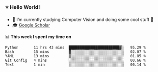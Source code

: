 ### ⭐️ Hello World!

<!--
**hologerry/hologerry** is a ✨ _special_ ✨ repository because its `README.md` (this file) appears on your GitHub profile.

Here are some ideas to get you started:

- 🔭 I’m currently working and studying on Computer Vision
- 🌱 I’m currently learning at Peking University
- 💬 Ask me about 
- 📫 How to reach me: E-mail
- 😄 Pronouns: he/his
- ⚡ Fun fact: Music is the Power
-->


- 🔭 I’m currently studying Computer Vision and doing some cool stuff 🤖
- 🎓 [Google Scholar](https://scholar.google.com/citations?user=3ykqW9wAAAAJ&hl=en)


📊 **This week I spent my time on**

<!--START_SECTION:waka-->
```text
Python       11 hrs 43 mins  ███████████████████████▓░   95.29 % 
Bash         15 mins         ▓░░░░░░░░░░░░░░░░░░░░░░░░   02.07 % 
YAML         13 mins         ▒░░░░░░░░░░░░░░░░░░░░░░░░   01.85 % 
Git Config   4 mins          ░░░░░░░░░░░░░░░░░░░░░░░░░   00.66 % 
Text         1 min           ░░░░░░░░░░░░░░░░░░░░░░░░░   00.14 % 
```
<!--END_SECTION:waka-->
